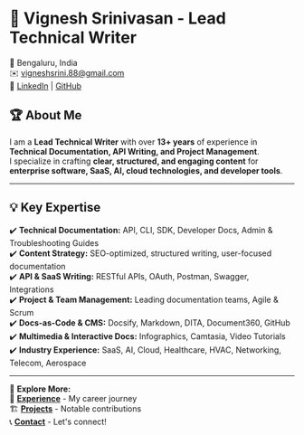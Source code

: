 # 🚀 Vignesh Srinivasan - Lead Technical Writer  
📍 Bengaluru, India  
✉️ [vigneshsrini.88@gmail.com](mailto:vigneshsrini.88@gmail.com)  
🔗 [LinkedIn](https://www.linkedin.com/in/vignesh-srinivasan-45125111b/) | [GitHub](https://github.com/vigneshsrini88)  

## 🏆 About Me  
I am a **Lead Technical Writer** with over **13+ years** of experience in **Technical Documentation, API Writing, and Project Management**.  
I specialize in crafting **clear, structured, and engaging content** for **enterprise software, SaaS, AI, cloud technologies, and developer tools**.

---

## 💡 Key Expertise  
✔️ **Technical Documentation:** API, CLI, SDK, Developer Docs, Admin & Troubleshooting Guides  
✔️ **Content Strategy:** SEO-optimized, structured writing, user-focused documentation  
✔️ **API & SaaS Writing:** RESTful APIs, OAuth, Postman, Swagger, Integrations  
✔️ **Project & Team Management:** Leading documentation teams, Agile & Scrum  
✔️ **Docs-as-Code & CMS:** Docsify, Markdown, DITA, Document360, GitHub  
✔️ **Multimedia & Interactive Docs:** Infographics, Camtasia, Video Tutorials  
✔️ **Industry Experience:** SaaS, AI, Cloud, Healthcare, HVAC, Networking, Telecom, Aerospace  

---

🔹 **Explore More:**  
📄 **[Experience](experience.md)** - My career journey  
🏗 **[Projects](projects.md)** - Notable contributions  
📞 **[Contact](contact.md)** - Let's connect!  
